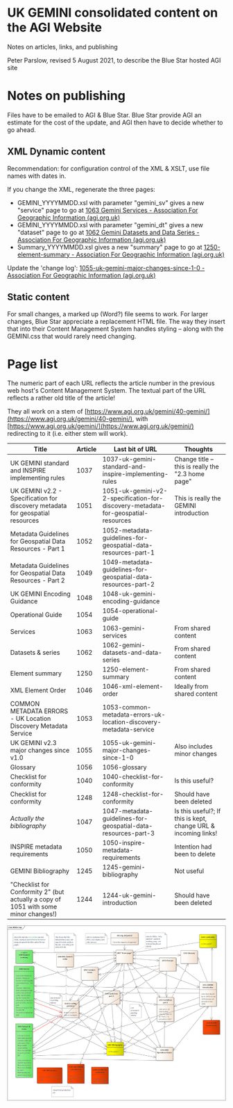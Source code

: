 # UK GEMINI consolidated content on the AGI Website

Notes on articles, links, and publishing

Peter Parslow, revised 5 August 2021, to describe the Blue Star hosted AGI site

# Notes on publishing

Files have to be emailed to AGI &amp; Blue Star. Blue Star provide AGI an estimate for the cost of the update, and AGI then have to decide whether to go ahead.

## XML Dynamic content

Recommendation: for configuration control of the XML &amp; XSLT, use file names with dates in.

If you change the XML, regenerate the three pages:

- GEMINI\_YYYYMMDD.xsl with parameter &quot;gemini\_sv&quot; gives a new &quot;service&quot; page to go at [1063 Gemini Services - Association For Geographic Information (agi.org.uk)](https://www.agi.org.uk/gemini/40-gemini/1063-gemini-services/)
- GEMINI\_YYYYMMDD.xsl with parameter &quot;gemini\_dt&quot; gives a new &quot;dataset&quot; page to go at [1062 Gemini Datasets and Data Series - Association For Geographic Information (agi.org.uk)](https://www.agi.org.uk/gemini/40-gemini/1062-gemini-datasets-and-data-series/)
- Summary\_YYYYMMDD.xsl gives a new &quot;summary&quot; page to go at [1250-element-summary - Association For Geographic Information (agi.org.uk)](https://www.agi.org.uk/gemini/40-gemini/1250-element-summary/)

Update the &#39;change log&#39;: [1055-uk-gemini-major-changes-since-1-0 - Association For Geographic Information (agi.org.uk)](https://www.agi.org.uk/gemini/40-gemini/1055-uk-gemini-major-changes-since-1-0/)

## Static content

For small changes, a marked up (Word?) file seems to work. For larger changes, Blue Star appreciate a replacement HTML file. The way they insert that into their Content Management System handles styling – along with the GEMINI.css that would rarely need changing.

# Page list

The numeric part of each URL reflects the article number in the previous web host&#39;s Content Management System. The textual part of the URL reflects a rather old title of the article!

They all work on a stem of [https://www.agi.org.uk/gemini/40-gemini/](https://www.agi.org.uk/gemini/40-gemini/), with [https://www.agi.org.uk/gemini/](https://www.agi.org.uk/gemini/) redirecting to it (i.e. either stem will work).

| **Title** | **Article** | **Last bit of URL** | **Thoughts** |
| --- | --- | --- | --- |
| UK GEMINI standard and INSPIRE implementing rules | 1037 | 1037-uk-gemini-standard-and-inspire-implementing-rules | Change title – this is really the &quot;2.3 home page&quot; |
| UK GEMINI v2.2 - Specification for discovery metadata for geospatial resources | 1051 | 1051-uk-gemini-v2-2-specification-for-discovery-metadata-for-geospatial-resources | This is really the GEMINI introduction |
| Metadata Guidelines for Geospatial Data Resources - Part 1 | 1052 | 1052-metadata-guidelines-for-geospatial-data-resources-part-1 | |
| Metadata Guidelines for Geospatial Data Resources - Part 2 | 1049 | 1049-metadata-guidelines-for-geospatial-data-resources-part-2 | |
| UK GEMINI Encoding Guidance | 1048 | 1048-uk-gemini-encoding-guidance | |
| Operational Guide | 1054 | 1054-operational-guide | |
| Services | 1063 | 1063-gemini-services | From shared content |
| Datasets &amp; series | 1062 | 1062-gemini-datasets-and-data-series | From shared content |
| Element summary | 1250 | 1250-element-summary | From shared content |
| XML Element Order | 1046 | 1046-xml-element-order | Ideally from shared content |
| COMMON METADATA ERRORS - UK Location Discovery Metadata Service | 1053 | 1053-common-metadata-errors-uk-location-discovery-metadata-service | |
| UK GEMINI v2.3 major changes since v1.0 | 1055 | 1055-uk-gemini-major-changes-since-1-0 | Also includes minor changes |
| Glossary | 1056 | 1056-glossary | |
| Checklist for conformity | 1040 | 1040-checklist-for-conformity | Is this useful? |
| Checklist for conformity | 1248 | 1248-checklist-for-conformity | Should have been deleted |
| _Actually the bibliography_ | 1047 | 1047-metadata-guidelines-for-geospatial-data-resources-part-3 | Is this useful?; If this is kept, change URL &amp; incoming links! |
| INSPIRE metadata requirements | 1050 | 1050-inspire-metadata-requirements | Intention had been to delete |
| GEMINI Bibliography | 1245 | 1245-gemini-bibliography | Not useful |
| &quot;Checklist for Conformity 2&quot; (but actually a copy of 1051 with some minor changes!) | 1244 | 1244-uk-gemini-introduction | Should have been deleted |

![Page map](page-map.png)
